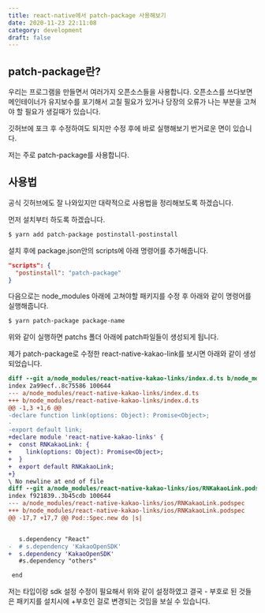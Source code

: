 ```yaml
---
title: react-native에서 patch-package 사용해보기
date: 2020-11-23 22:11:08
category: development
draft: false
---
```


## patch-package란?

우리는 프로그램을 만들면서 여러가지 오픈소스들을 사용합니다.
오픈소스를 쓰다보면 메인테이너가 유지보수를 포기해서 고칠 필요가 있거나 당장의 오류가 나는 부분을 고쳐야 할 필요가 생길때가 있습니다.

깃허브에 포크 후 수정하여도 되지만 수정 후에 바로 실행해보기 번거로운 면이 있습니다.

저는 주로 patch-package를 사용합니다.

## 사용법

공식 깃허브에도 잘 나와있지만 대략적으로 사용법을 정리해보도록 하겠습니다.

먼저 설치부터 하도록 하겠습니다.

```bash
$ yarn add patch-package postinstall-postinstall
```

설치 후에 package.json안의 scripts에 아래 명령어를 추가해줍니다.

```json
"scripts": {
  "postinstall": "patch-package"
}
```

다음으로는 node_modules 아래에 고쳐야할 패키지를 수정 후 아래와 같이 명령어를 실행해줍니다.

```bash
$ yarn patch-package package-name
```

위와 같이 실행하면 patchs 폴더 아래에 patch파일들이 생성되게 됩니다.

제가 patch-package로 수정한 react-native-kakao-link를 보시면 아래와 같이 생성되었습니다.

```patch
diff --git a/node_modules/react-native-kakao-links/index.d.ts b/node_modules/react-native-kakao-links/index.d.ts
index 2a99ecf..8c75586 100644
--- a/node_modules/react-native-kakao-links/index.d.ts
+++ b/node_modules/react-native-kakao-links/index.d.ts
@@ -1,3 +1,6 @@
-declare function link(options: Object): Promise<Object>;
-
-export default link;
+declare module 'react-native-kakao-links' {
+  const RNKakaoLink: {
+    link(options: Object): Promise<Object>;
+  }
+  export default RNKakaoLink;
+}
\ No newline at end of file
diff --git a/node_modules/react-native-kakao-links/ios/RNKakaoLink.podspec b/node_modules/react-native-kakao-links/ios/RNKakaoLink.podspec
index f921839..3b45cdb 100644
--- a/node_modules/react-native-kakao-links/ios/RNKakaoLink.podspec
+++ b/node_modules/react-native-kakao-links/ios/RNKakaoLink.podspec
@@ -17,7 +17,7 @@ Pod::Spec.new do |s|


   s.dependency "React"
-  # s.dependency 'KakaoOpenSDK'
+  s.dependency 'KakaoOpenSDK'
   #s.dependency "others"

 end
```

저는 타입이랑 sdk 설정 수정이 필요해서 위와 같이 설정하였고
결국 - 부호로 된 것들은 패키지를 설치시에 +부호인 걸로 변경되는 것임을 보실 수 있습니다.
